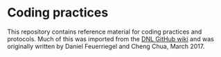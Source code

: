 # Coding practices
This repository contains reference material for coding practices and protocols. Much of this was imported from the [DNL GitHub wiki](https://github.com/Decision-Neuroscience-Lab) and was originally written by Daniel Feuerriegel and Cheng Chua, March 2017.
